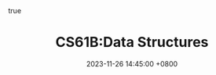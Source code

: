 ---
title: CS61B:Data Structures
date: 2023-11-26 14:45:00 +0800
categories: [CourseNotes, CS]
tags: 

comments: false
math: true
mermaid: true
toc: true

pin: true

img_path: /assets/img/CS61B/
---
